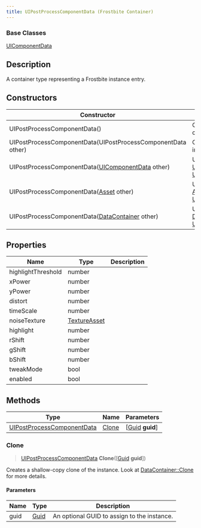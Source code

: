```yaml
---
title: UIPostProcessComponentData (Frostbite Container)
---
```

### Base Classes

[UIComponentData](UIComponentData)

## Description

A container type representing a Frostbite instance entry.

## Constructors

| Constructor                                                                           | Description                                                                                                                                 |
| ------------------------------------------------------------------------------------- | ------------------------------------------------------------------------------------------------------------------------------------------- |
| UIPostProcessComponentData()                                                          | Create a new instance of this container type.                                                                                               |
| UIPostProcessComponentData(UIPostProcessComponentData other)                          | Create a reference copy of an instance of the same type.                                                                                    |
| UIPostProcessComponentData([UIComponentData](UIComponentData) other)                  | Upcast an instance of type [UIComponentData](UIComponentData) to [UIPostProcessComponentData](UIPostProcessComponentData).                  |
| UIPostProcessComponentData([Asset](Asset) other)                                      | Upcast an instance of type [Asset](Asset) to [UIPostProcessComponentData](UIPostProcessComponentData).                                      |
| UIPostProcessComponentData([DataContainer](/vext/ref/cls/shr/datacontainer) other) | Upcast an instance of type [DataContainer](/vext/ref/cls/shr/datacontainer) to [UIPostProcessComponentData](UIPostProcessComponentData). |

## Properties

| Name               | Type                         | Description |
| ------------------ | ---------------------------- | ----------- |
| highlightThreshold | number                       |             |
| xPower             | number                       |             |
| yPower             | number                       |             |
| distort            | number                       |             |
| timeScale          | number                       |             |
| noiseTexture       | [TextureAsset](TextureAsset) |             |
| highlight          | number                       |             |
| rShift             | number                       |             |
| gShift             | number                       |             |
| bShift             | number                       |             |
| tweakMode          | bool                         |             |
| enabled            | bool                         |             |

## Methods

| Type                                                     | Name            | Parameters                                     |
| -------------------------------------------------------- | --------------- | ---------------------------------------------- |
| [UIPostProcessComponentData](UIPostProcessComponentData) | [Clone](#clone) | \[[Guid](/vext/ref/cls/shr/guid) **guid**\] |

### Clone

> [UIPostProcessComponentData](UIPostProcessComponentData) **Clone**(\[[Guid](/vext/ref/cls/shr/guid) **guid**\])

Creates a shallow-copy clone of the instance. Look at [DataContainer::Clone](/vext/ref/cls/shr/datacontainer#clone) for more details.

#### Parameters

| Name | Type         | Description                                 |
| ---- | ------------ | ------------------------------------------- |
| guid | [Guid](Guid) | An optional GUID to assign to the instance. |
